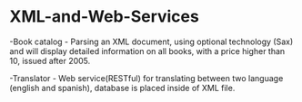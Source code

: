 # XML-and-Web-Services

-Book catalog - Parsing an XML document, using optional technology (Sax) and will display detailed information on all books, with a price higher than 10, issued after 2005.

-Translator - Web service(RESTful) for translating between two language (english and spanish), database is placed inside of XML file.
